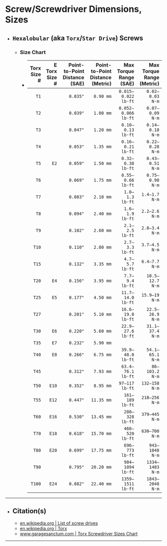<!-- https://github.com/mcavallo-git/Coding/blob/main/hardware/screws-screwdrivers/hexalobular-torx-star-drive_dimensions-sizes.md -->

# Screw/Screwdriver Dimensions, Sizes

- ## `Hexalobular` (aka `Torx`/`Star Drive`) Screws
  - ### Size Chart
    - | Torx<br />Size # | E Torx<br />Size # | Point-to-Point Distance<br />(SAE) | Point-to-Point Distance<br />(Metric) | Max Torque Range<br />(SAE) | Max Torque Range<br />(Metric) |
      | ---------------: | -----------------: | ---------------------------------: | ------------------------------------: | --------------------------: | -----------------------------: |
      |             `T1` |                    |                           `0.035"` |                             `0.90 mm` |         `0.015–0.022 lb·ft` |                `0.02–0.03 N·m` |
      |             `T2` |                    |                           `0.039"` |                             `1.00 mm` |         `0.052–0.066 lb·ft` |                `0.07–0.09 N·m` |
      |             `T3` |                    |                           `0.047"` |                             `1.20 mm` |           `0.10–0.13 lb·ft` |                `0.14–0.18 N·m` |
      |             `T4` |                    |                           `0.053"` |                             `1.35 mm` |           `0.16–0.21 lb·ft` |                `0.22–0.28 N·m` |
      |             `T5` |               `E2` |                           `0.059"` |                             `1.50 mm` |           `0.32–0.38 lb·ft` |                `0.43–0.51 N·m` |
      |             `T6` |                    |                           `0.069"` |                             `1.75 mm` |           `0.55–0.66 lb·ft` |                `0.75–0.90 N·m` |
      |             `T7` |                    |                           `0.083"` |                             `2.10 mm` |             `1.0–1.3 lb·ft` |                  `1.4–1.7 N·m` |
      |             `T8` |                    |                           `0.094"` |                             `2.40 mm` |             `1.6–1.9 lb·ft` |                  `2.2–2.6 N·m` |
      |             `T9` |                    |                           `0.102"` |                             `2.60 mm` |             `2.1–2.5 lb·ft` |                  `2.8–3.4 N·m` |
      |            `T10` |                    |                           `0.110"` |                             `2.80 mm` |             `2.7–3.3 lb·ft` |                  `3.7–4.5 N·m` |
      |            `T15` |                    |                           `0.132"` |                             `3.35 mm` |             `4.7–5.7 lb·ft` |                  `6.4–7.7 N·m` |
      |            `T20` |               `E4` |                           `0.156"` |                             `3.95 mm` |             `7.7–9.4 lb·ft` |                `10.5–12.7 N·m` |
      |            `T25` |               `E5` |                           `0.177"` |                             `4.50 mm` |           `11.7–14.0 lb·ft` |                  `15.9–19 N·m` |
      |            `T27` |                    |                           `0.201"` |                             `5.10 mm` |           `16.6–19.8 lb·ft` |                `22.5–26.9 N·m` |
      |            `T30` |               `E6` |                           `0.220"` |                             `5.60 mm` |           `22.9–27.6 lb·ft` |                `31.1–37.4 N·m` |
      |            `T35` |               `E7` |                           `0.232"` |                             `5.90 mm` |                             |                                |
      |            `T40` |               `E8` |                           `0.266"` |                             `6.75 mm` |           `39.9–48.0 lb·ft` |                `54.1–65.1 N·m` |
      |            `T45` |                    |                           `0.312"` |                             `7.93 mm` |           `63.4–76.1 lb·ft` |                 `86–103.2 N·m` |
      |            `T50` |              `E10` |                           `0.352"` |                             `8.95 mm` |              `97–117 lb·ft` |                  `132–158 N·m` |
      |            `T55` |              `E12` |                           `0.447"` |                            `11.35 mm` |             `161–189 lb·ft` |                  `218–256 N·m` |
      |            `T60` |              `E16` |                           `0.530"` |                            `13.45 mm` |             `280–328 lb·ft` |                  `379–445 N·m` |
      |            `T70` |              `E18` |                           `0.618"` |                            `15.70 mm` |             `460–520 lb·ft` |                  `630–700 N·m` |
      |            `T80` |              `E20` |                           `0.699"` |                            `17.75 mm` |             `696–773 lb·ft` |                 `943–1048 N·m` |
      |            `T90` |                    |                           `0.795"` |                            `20.20 mm` |            `984–1094 lb·ft` |                `1334–1483 N·m` |
      |           `T100` |              `E24` |                           `0.882"` |                            `22.40 mm` |           `1359–1511 lb·ft` |                `1843–2048 N·m` |


***

- ## Citation(s)
  - [en.wikipedia.org | List of screw drives](https://en.wikipedia.org/wiki/List_of_screw_drives)
  - [en.wikipedia.org | Torx](https://en.wikipedia.org/wiki/Torx)
  - [www.garagesanctum.com | Torx Screwdriver Sizes Chart](https://www.garagesanctum.com/size-chart/screwdriver-sizes-chart/#ftoc-heading-5)

***
